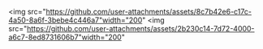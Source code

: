 <img src="https://github.com/user-attachments/assets/8c7b42e6-c17c-4a50-8a6f-3bebe4c446a7"width="200"
<img src="https://github.com/user-attachments/assets/2b230c14-7d72-4000-a6c7-8ed8731606b7"width="200"
